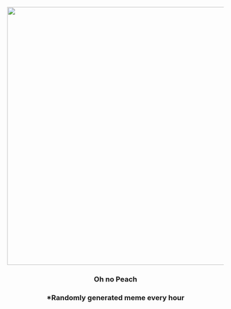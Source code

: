 <p align="center">
        <img src="https://i.imgur.com/vhRAPGH.jpg" width="600" height="600">
        </p>
        <h3 align="center">Oh no Peach</h3>
        <h3 align="center">*Randomly generated meme every hour</h3>
    